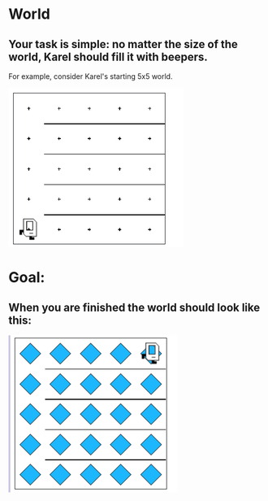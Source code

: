 # World
## Your task is simple: no matter the size of the world, Karel should fill it with beepers.
   For example, consider Karel's starting 5x5 world.

<img src= "/Images/fill_karel_world.PNG" />

# Goal:
## When you are finished the world should look like this:
<img src="/Images/fill_karel_goal.PNG" />
